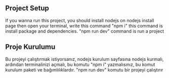 ## Project Setup

If you wanna run this project, you should install nodejs on nodejs install page then open your terminal, write this command "npm i" this command is install package and dependencies. "npm run dev" command is run a project

## Proje Kurulumu

Bu projeyi çalıştırmak istiyorsanız, nodejs kurulum sayfasına nodejs kurmalı, ardından terminalinizi açmalı, bu komutu "npm i" yazmalısınız, bu komut kurulum paketi ve bağımlılıklardır. "npm run dev" komutu bir projeyi çalıştırır